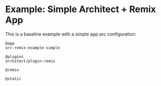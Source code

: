 # Example: Simple Architect + Remix App

This is a baseline example with a simple app.arc configuration:

```arc
@app
arc-remix-example-simple

@plugins
architect/plugin-remix

@remix

@static
```